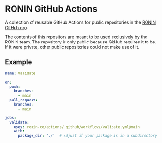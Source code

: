 # RONIN GitHub Actions

A collection of reusable GitHub Actions for public repositories in the [RONIN GitHub org](https://github.com/ronin-co).

The contents of this repository are meant to be used exclusively by the RONIN team. The repository is only public because GitHub requires it to be. If it were private, other public repositories could not make use of it.

## Example

```yaml
name: Validate

on:
  push:
    branches:
      - main
  pull_request:
    branches:
      - main

jobs:
  validate:
    uses: ronin-co/actions/.github/workflows/validate.yml@main
    with:
      package_dir: './'  # Adjust if your package is in a subdirectory
```
